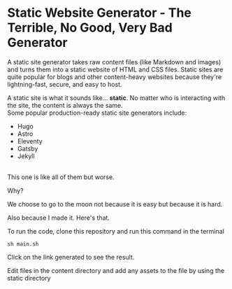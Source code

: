 # Static Website Generator - The Terrible, No Good, Very Bad Generator

A static site generator takes raw content files (like Markdown and images) and turns them into a static website of HTML and CSS files. Static sites are quite popular for blogs and other content-heavy websites because they're lightning-fast, secure, and easy to host.

A static site is what it sounds like... **static**. No matter who is interacting with the site, the content is always the same.
<br>
Some popular production-ready static site generators include:
- Hugo
- Astro
- Eleventy
- Gatsby
- Jekyll
<br>
This one is like all of them but worse.

Why?

We choose to go to the moon not because it is easy but because it is hard.

 Also because I made it. Here's that.
 
To run the code, clone this repository and run this command in the terminal
```commandline
sh main.sh
```
Click on the link generated to see the result.

Edit files in the content directory and add any assets to the file by using the static directory